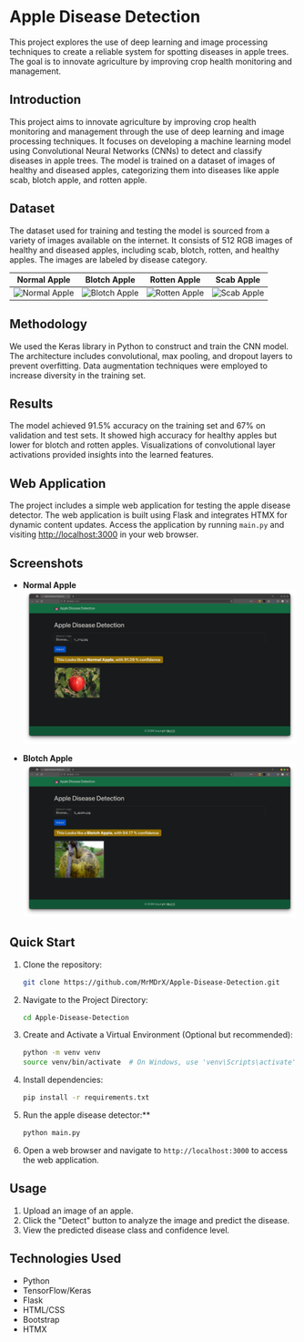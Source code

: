 # Apple Disease Detection

This project explores the use of deep learning and image processing techniques to create a reliable system for spotting diseases in apple trees. The goal is to innovate agriculture by improving crop health monitoring and management.

## Introduction

This project aims to innovate agriculture by improving crop health monitoring and management through the use of deep learning and image processing techniques. It focuses on developing a machine learning model using Convolutional Neural Networks (CNNs) to detect and classify diseases in apple trees. The model is trained on a dataset of images of healthy and diseased apples, categorizing them into diseases like apple scab, blotch apple, and rotten apple.

## Dataset

The dataset used for training and testing the model is sourced from a variety of images available on the internet. It consists of 512 RGB images of healthy and diseased apples, including scab, blotch, rotten, and healthy apples. The images are labeled by disease category.

| Normal Apple                                                                                                                  | Blotch Apple                                                                                                                                      | Rotten Apple                                                                                              | Scab Apple                                                                                            |
| ----------------------------------------------------------------------------------------------------------------------------- | ------------------------------------------------------------------------------------------------------------------------------------------------- | --------------------------------------------------------------------------------------------------------- | ----------------------------------------------------------------------------------------------------- |
| ![Normal Apple](https://static.wikia.nocookie.net/fruits-information/images/2/2b/Apple.jpg/revision/latest?cb=20180802112257) | ![Blotch Apple](https://d31n3wj3oi4lt9.cloudfront.net/wp-content/uploads/sites/36/2019/07/Apple-Sooty-blotch-and-flyspeck-belmishes-1024x845.jpg) | ![Rotten Apple](https://upload.wikimedia.org/wikipedia/commons/7/7f/Bitter_rot_on_a_Honeycrisp_apple.jpg) | ![Scab Apple](https://realenglishfruit.co.uk/wp-content/uploads/2021/12/apple-scab_pixabay-W1200.jpg) |

## Methodology

We used the Keras library in Python to construct and train the CNN model. The architecture includes convolutional, max pooling, and dropout layers to prevent overfitting. Data augmentation techniques were employed to increase diversity in the training set.

## Results

The model achieved 91.5% accuracy on the training set and 67% on validation and test sets. It showed high accuracy for healthy apples but lower for blotch and rotten apples. Visualizations of convolutional layer activations provided insights into the learned features.

## Web Application

The project includes a simple web application for testing the apple disease detector. The web application is built using Flask and integrates HTMX for dynamic content updates. Access the application by running `main.py` and visiting [http://localhost:3000](http://localhost:3000) in your web browser.

## Screenshots

- **Normal Apple**
  ![Normal Apple](https://github.com/MrMDrX/Apple-Disease-Detection/blob/main/screenshots/normal_apple_detected.png)

- **Blotch Apple**
  ![Blotch Apple](https://github.com/MrMDrX/Apple-Disease-Detection/blob/main/screenshots/blotch_apple_detected.png)

## Quick Start

1. Clone the repository:

   ```bash
   git clone https://github.com/MrMDrX/Apple-Disease-Detection.git
   ```

2. Navigate to the Project Directory:

   ```bash
   cd Apple-Disease-Detection
   ```

3. Create and Activate a Virtual Environment (Optional but recommended):

   ```bash
   python -m venv venv
   source venv/bin/activate  # On Windows, use 'venv\Scripts\activate'
   ```

4. Install dependencies:

   ```bash
   pip install -r requirements.txt
   ```

5. Run the apple disease detector:\*\*

   ```bash
   python main.py
   ```

6. Open a web browser and navigate to `http://localhost:3000` to access the web application.

## Usage

1. Upload an image of an apple.
2. Click the "Detect" button to analyze the image and predict the disease.
3. View the predicted disease class and confidence level.

## Technologies Used

- Python
- TensorFlow/Keras
- Flask
- HTML/CSS
- Bootstrap
- HTMX

